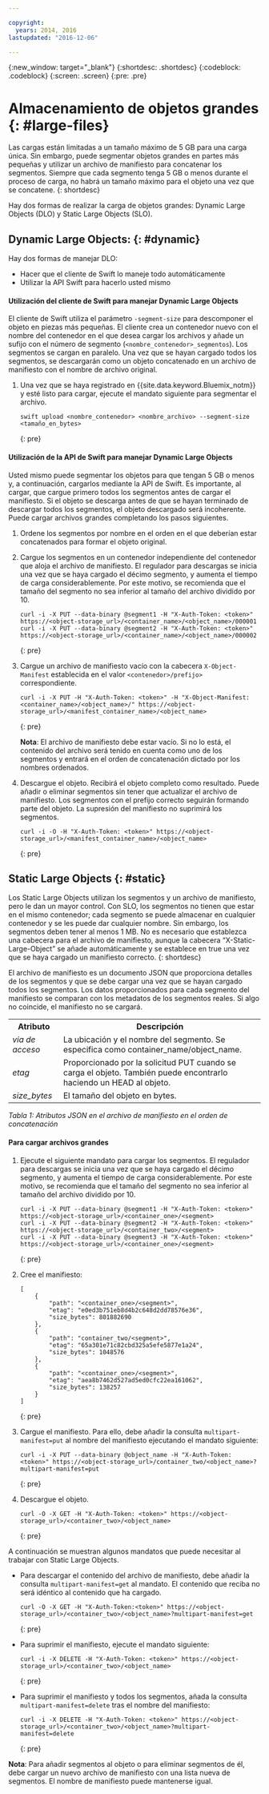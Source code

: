 ```yaml
---

copyright:
  years: 2014, 2016
lastupdated: "2016-12-06"

---
```

{:new_window: target="_blank"}
{:shortdesc: .shortdesc}
{:codeblock: .codeblock}
{:screen: .screen}
{:pre: .pre}


# Almacenamiento de objetos grandes {: #large-files}

Las cargas están limitadas a un tamaño máximo de 5 GB para una carga única. Sin embargo, puede segmentar objetos grandes en partes más pequeñas y utilizar un archivo de manifiesto para concatenar los segmentos. Siempre que cada segmento tenga 5 GB o menos durante el proceso de carga, no habrá un tamaño máximo para el objeto una vez que se concatene.
{: shortdesc}

Hay dos formas de realizar la carga de objetos grandes: Dynamic Large Objects (DLO) y Static Large Objects (SLO).

## Dynamic Large Objects: {: #dynamic}

Hay dos formas de manejar DLO:
  * Hacer que el cliente de Swift lo maneje todo automáticamente
  * Utilizar la API Swift para hacerlo usted mismo

#### Utilización del cliente de Swift para manejar Dynamic Large Objects

El cliente de Swift utiliza el parámetro `-segment-size` para descomponer el objeto en piezas más pequeñas. El cliente crea un contenedor nuevo con el nombre del contenedor en el que desea cargar los archivos y añade un sufijo con el número de segmento (`<nombre_contenedor>_segmentos`). Los segmentos se cargan en paralelo. Una vez que se hayan cargado todos los segmentos, se descargarán como un objeto concatenado en un archivo de manifiesto con el nombre de archivo original.

1. Una vez que se haya registrado en {{site.data.keyword.Bluemix_notm}} y esté listo para cargar, ejecute el mandato siguiente para segmentar el archivo.
    ```
    swift upload <nombre_contenedor> <nombre_archivo> --segment-size <tamaño_en_bytes>
    ```
    {: pre}

#### Utilización de la API de Swift para manejar Dynamic Large Objects

Usted mismo puede segmentar los objetos para que tengan 5 GB o menos y, a continuación, cargarlos mediante la API de Swift. Es importante, al cargar, que cargue primero todos los segmentos antes de cargar el manifiesto. Si el objeto se descarga antes de que se hayan terminado de descargar todos los segmentos, el objeto descargado será incoherente. Puede cargar archivos grandes completando los pasos siguientes.

1. Ordene los segmentos por nombre en el orden en el que deberían estar concatenados para formar el objeto original.
2. Cargue los segmentos en un contenedor independiente del contenedor que aloja el archivo de manifiesto. El regulador para descargas se inicia una vez que se haya cargado el décimo segmento, y aumenta el tiempo de carga considerablemente.  Por este motivo, se recomienda que el tamaño del segmento no sea inferior al tamaño del archivo dividido por 10.

    ```
    curl -i -X PUT --data-binary @segment1 -H "X-Auth-Token: <token>" https://<object-storage_url>/<container_name>/<object_name>/000001
    curl -i -X PUT --data-binary @segment2 -H "X-Auth-Token: <token>" https://<object-storage_url>/<container_name>/<object_name>/000002
    ```
    {: pre}

3. Cargue un archivo de manifiesto vacío con la cabecera `X-Object-Manifest` establecida en el valor `<contenedor>/prefijo>` correspondiente.

    ```
    curl -i -X PUT -H "X-Auth-Token: <token>" -H "X-Object-Manifest: <container_name>/<object_name>/" https://<object-storage_url>/<manifest_container_name>/<object_name>
    ```
    {: pre}

    **Nota**: El archivo de manifiesto debe estar vacío. Si no lo está, el contenido del archivo será tenido en cuenta como uno de los segmentos y entrará en el orden de concatenación dictado por los nombres ordenados.
4. Descargue el objeto. Recibirá el objeto completo como resultado. Puede añadir o eliminar segmentos sin tener que actualizar el archivo de manifiesto. Los segmentos con el prefijo correcto seguirán formando parte del objeto. La supresión del manifiesto no suprimirá los segmentos.

    ```
    curl -i -O -H "X-Auth-Token: <token>" https://<object-storage_url>/<manifest_container_name>/<object_name>
    ```
    {: pre}


## Static Large Objects {: #static}

Los Static Large Objects utilizan los segmentos y un archivo de manifiesto, pero le dan un mayor control. Con SLO, los segmentos no tienen que estar en el mismo contenedor; cada segmento se puede almacenar en cualquier contenedor y se les puede dar cualquier nombre. Sin embargo, los segmentos deben tener al menos 1 MB. No es necesario que establezca una cabecera para el archivo de manifiesto, aunque la cabecera “X-Static-Large-Object” se añade automáticamente y se establece en true una vez que se haya cargado un manifiesto correcto.
{: shortdesc}

El archivo de manifiesto es un documento JSON que proporciona detalles de los segmentos y que se debe cargar una vez que se hayan cargado todos los segmentos. Los datos proporcionados para cada segmento del manifiesto se comparan con los metadatos de los segmentos reales. Si algo no coincide, el manifiesto no se cargará.

<table>
  <tr>
    <th> Atributo </th>
    <th> Descripción </th>
  </tr>
  <tr>
    <td> <i>vía de acceso</i> </td>
    <td> La ubicación y el nombre del segmento. Se especifica como container_name/object_name. </td>
  </tr>
  <tr>
    <td> <i> etag </i> </td>
    <td> Proporcionado por la solicitud PUT cuando se carga el objeto. También puede encontrarlo haciendo un HEAD al objeto. </td>
  </tr>
  <tr>
    <td> <i> size_bytes </i> </td>
    <td> El tamaño del objeto en bytes. </td>
  </tr>
</table>

*Tabla 1: Atributos JSON en el archivo de manifiesto en el orden de concatenación*

#### Para cargar archivos grandes

1. Ejecute el siguiente mandato para cargar los segmentos. El regulador para descargas se inicia una vez que se haya cargado el décimo segmento, y aumenta el tiempo de carga considerablemente.  Por este motivo, se recomienda que el tamaño del segmento no sea inferior al tamaño del archivo dividido por 10.

    ```
    curl -i -X PUT --data-binary @segment1 -H "X-Auth-Token: <token>" https://<object-storage_url>/<container_one>/<segment>
    curl -i -X PUT --data-binary @segment2 -H "X-Auth-Token: <token>" https://<object-storage_url>/<container_two>/<segment>
    curl -i -X PUT --data-binary @segment3 -H "X-Auth-Token: <token>" https://<object-storage_url>/<container_one>/<segment>
    ```
    {: pre}

2. Cree el manifiesto:

    ```
    [
        {
            "path": "<container_one>/<segment>",
            "etag": "e0ed3b751eb8d4b2c648d2dd78576e36",
            "size_bytes": 801882690
        },
        {
            "path": "container_two/<segment>",
            "etag": "65a301e71c82cbd325a5efe5877e1a24",
            "size_bytes": 1048576
        },
        {
            "path": "<container_one>/<segment>",
            "etag": "aea8b7462d527ad5ed0cfc22ea161062",
            "size_bytes": 138257
        }
    ]
    ```
    {: pre}

3. Cargue el manifiesto. Para ello, debe añadir la consulta `multipart-manifest=put` al nombre del manifiesto ejecutando el mandato siguiente:

    ```
    curl -i -X PUT --data-binary @object_name -H "X-Auth-Token: <token>" https://<object-storage_url>/container_two/<object_name>?multipart-manifest=put
    ```
    {: pre}

4. Descargue el objeto.

    ```
    curl -O -X GET -H "X-Auth-Token: <token>" https://<object-storage_url>/<container_two>/<object_name>
    ```
    {: pre}



A continuación se muestran algunos mandatos que puede necesitar al trabajar con Static Large Objects.

* Para descargar el contenido del archivo de manifiesto, debe añadir la consulta `multipart-manifest=get` al mandato. El contenido que reciba no será idéntico al contenido que ha cargado.

    ```
    curl -O -X GET -H "X-Auth-Token:<token>" https://<object-storage_url>/<container_two>/<object_name>?multipart-manifest=get
    ```
    {: pre}

* Para suprimir el manifiesto, ejecute el mandato siguiente:

    ```
    curl -i -X DELETE -H "X-Auth-Token: <token>" https://<object-storage_url>/<container_two>/<object_name>
    ```
    {: pre}

* Para suprimir el manifiesto y todos los segmentos, añada la consulta `multipart-manifest=delete` tras el nombre del manifiesto:

    ```
    curl -i -X DELETE -H "X-Auth-Token: <token>" https://<object-storage_url>/<container_two>/<object_name>?multipart-manifest=delete
    ```
    {: pre}

**Nota**: Para añadir segmentos al objeto o para eliminar segmentos de él, debe cargar un nuevo archivo de manifiesto con una lista nueva de segmentos. El nombre de manifiesto puede mantenerse igual.
